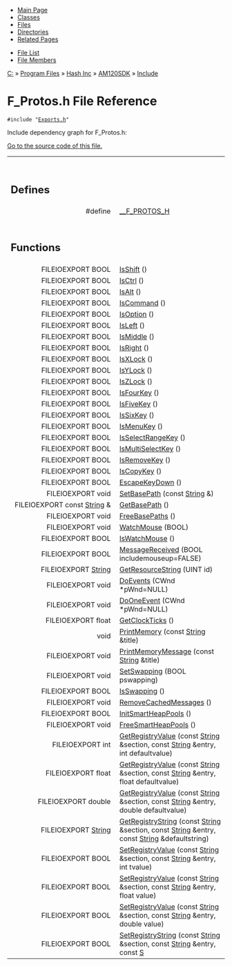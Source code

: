 <div class="tabs">

- [Main Page](index.md)
- [Classes](annotated.md)
- <span id="current">[Files](files.md)</span>
- [Directories](dirs.md)
- [Related Pages](pages.md)

</div>

<div class="tabs">

- [File List](files.md)
- [File Members](globals.md)

</div>

<div class="nav">

<a href="dir_C_3A_2F.md" class="el">C:</a> » <a href="dir_C_3A_2FProgram_20Files_2F.md" class="el">Program Files</a> » <a href="dir_C_3A_2FProgram_20Files_2FHash_20Inc_2F.md" class="el">Hash Inc</a> » <a href="dir_C_3A_2FProgram_20Files_2FHash_20Inc_2FAM120SDK_2F.md" class="el">AM120SDK</a> » <a href="dir_C_3A_2FProgram_20Files_2FHash_20Inc_2FAM120SDK_2FInclude_2F.md" class="el">Include</a>

</div>

# F_Protos.h File Reference

`#include "`<a href="Exports_8h-source.md" class="el"><code>Exports.h</code></a>`"`  

Include dependency graph for F_Protos.h:

<span class="image placeholder" original-image-src="F__Protos_8h__incl.gif" original-image-title="" border="0" usemap="#C:/Program Files/Hash Inc/AM120SDK/Include/F_Protos.h_map"></span>

[Go to the source code of this file.](F__Protos_8h-source.md)

<table data-border="0" data-cellpadding="0" data-cellspacing="0">
<colgroup>
<col style="width: 50%" />
<col style="width: 50%" />
</colgroup>
<tbody>
<tr>
<td></td>
<td></td>
</tr>
<tr>
<td colspan="2"><br />
&#10;<h2 id="defines">Defines</h2></td>
</tr>
<tr>
<td class="memItemLeft" style="text-align: right;" data-nowrap="" data-valign="top">#define </td>
<td class="memItemRight" data-valign="bottom"><a href="F__Protos_8h.md#f34e99315c65f79e715718f0ffa4c2d1" class="el">__F_PROTOS_H</a></td>
</tr>
<tr>
<td colspan="2"><br />
&#10;<h2 id="functions">Functions</h2></td>
</tr>
<tr>
<td class="memItemLeft" style="text-align: right;" data-nowrap="" data-valign="top">FILEIOEXPORT BOOL </td>
<td class="memItemRight" data-valign="bottom"><a href="F__Protos_8h.md#e49d6fb9263227684812c2837d9374a0" class="el">IsShift</a> ()</td>
</tr>
<tr>
<td class="memItemLeft" style="text-align: right;" data-nowrap="" data-valign="top">FILEIOEXPORT BOOL </td>
<td class="memItemRight" data-valign="bottom"><a href="F__Protos_8h.md#9a8e35629fefca160dcdb4cd3952f11b" class="el">IsCtrl</a> ()</td>
</tr>
<tr>
<td class="memItemLeft" style="text-align: right;" data-nowrap="" data-valign="top">FILEIOEXPORT BOOL </td>
<td class="memItemRight" data-valign="bottom"><a href="F__Protos_8h.md#80f5541402b58e5948fd54d186ff9a57" class="el">IsAlt</a> ()</td>
</tr>
<tr>
<td class="memItemLeft" style="text-align: right;" data-nowrap="" data-valign="top">FILEIOEXPORT BOOL </td>
<td class="memItemRight" data-valign="bottom"><a href="F__Protos_8h.md#1e5aed4bcb25d80b41a567e463342969" class="el">IsCommand</a> ()</td>
</tr>
<tr>
<td class="memItemLeft" style="text-align: right;" data-nowrap="" data-valign="top">FILEIOEXPORT BOOL </td>
<td class="memItemRight" data-valign="bottom"><a href="F__Protos_8h.md#135ca974df34685cb8ab6d6d395c8368" class="el">IsOption</a> ()</td>
</tr>
<tr>
<td class="memItemLeft" style="text-align: right;" data-nowrap="" data-valign="top">FILEIOEXPORT BOOL </td>
<td class="memItemRight" data-valign="bottom"><a href="F__Protos_8h.md#8cfdafc193ebe01fae837984969bcbf1" class="el">IsLeft</a> ()</td>
</tr>
<tr>
<td class="memItemLeft" style="text-align: right;" data-nowrap="" data-valign="top">FILEIOEXPORT BOOL </td>
<td class="memItemRight" data-valign="bottom"><a href="F__Protos_8h.md#e8a3497f22de6bffdae90b8a49935539" class="el">IsMiddle</a> ()</td>
</tr>
<tr>
<td class="memItemLeft" style="text-align: right;" data-nowrap="" data-valign="top">FILEIOEXPORT BOOL </td>
<td class="memItemRight" data-valign="bottom"><a href="F__Protos_8h.md#e3667a7438718964eb0fdea75d2882b0" class="el">IsRight</a> ()</td>
</tr>
<tr>
<td class="memItemLeft" style="text-align: right;" data-nowrap="" data-valign="top">FILEIOEXPORT BOOL </td>
<td class="memItemRight" data-valign="bottom"><a href="F__Protos_8h.md#91d39606baa1c9e72d8e5b425299c0ea" class="el">IsXLock</a> ()</td>
</tr>
<tr>
<td class="memItemLeft" style="text-align: right;" data-nowrap="" data-valign="top">FILEIOEXPORT BOOL </td>
<td class="memItemRight" data-valign="bottom"><a href="F__Protos_8h.md#f0c427c6a3ab2913ce209032429f1ed8" class="el">IsYLock</a> ()</td>
</tr>
<tr>
<td class="memItemLeft" style="text-align: right;" data-nowrap="" data-valign="top">FILEIOEXPORT BOOL </td>
<td class="memItemRight" data-valign="bottom"><a href="F__Protos_8h.md#22a712c06422e8b3fc1c6efddf0cf148" class="el">IsZLock</a> ()</td>
</tr>
<tr>
<td class="memItemLeft" style="text-align: right;" data-nowrap="" data-valign="top">FILEIOEXPORT BOOL </td>
<td class="memItemRight" data-valign="bottom"><a href="F__Protos_8h.md#e70e228a71a6a41fd80eb1377724532c" class="el">IsFourKey</a> ()</td>
</tr>
<tr>
<td class="memItemLeft" style="text-align: right;" data-nowrap="" data-valign="top">FILEIOEXPORT BOOL </td>
<td class="memItemRight" data-valign="bottom"><a href="F__Protos_8h.md#83fb27fd5d59433821c6ff6ffe844dfa" class="el">IsFiveKey</a> ()</td>
</tr>
<tr>
<td class="memItemLeft" style="text-align: right;" data-nowrap="" data-valign="top">FILEIOEXPORT BOOL </td>
<td class="memItemRight" data-valign="bottom"><a href="F__Protos_8h.md#e633a2846cf0ff4b6e8b04f976e429b2" class="el">IsSixKey</a> ()</td>
</tr>
<tr>
<td class="memItemLeft" style="text-align: right;" data-nowrap="" data-valign="top">FILEIOEXPORT BOOL </td>
<td class="memItemRight" data-valign="bottom"><a href="F__Protos_8h.md#25c19ebb3197a8ed443c0b27ee1a6f22" class="el">IsMenuKey</a> ()</td>
</tr>
<tr>
<td class="memItemLeft" style="text-align: right;" data-nowrap="" data-valign="top">FILEIOEXPORT BOOL </td>
<td class="memItemRight" data-valign="bottom"><a href="F__Protos_8h.md#ed94fa67ffeae0c2edd098135de6943f" class="el">IsSelectRangeKey</a> ()</td>
</tr>
<tr>
<td class="memItemLeft" style="text-align: right;" data-nowrap="" data-valign="top">FILEIOEXPORT BOOL </td>
<td class="memItemRight" data-valign="bottom"><a href="F__Protos_8h.md#f4657f6259ce830d02eb7aa300e731ce" class="el">IsMultiSelectKey</a> ()</td>
</tr>
<tr>
<td class="memItemLeft" style="text-align: right;" data-nowrap="" data-valign="top">FILEIOEXPORT BOOL </td>
<td class="memItemRight" data-valign="bottom"><a href="F__Protos_8h.md#0d202ed4b9d9fcfe6f50ec7ad4c98514" class="el">IsRemoveKey</a> ()</td>
</tr>
<tr>
<td class="memItemLeft" style="text-align: right;" data-nowrap="" data-valign="top">FILEIOEXPORT BOOL </td>
<td class="memItemRight" data-valign="bottom"><a href="F__Protos_8h.md#fc6ed8f6ea2d032507f82e4214d948d3" class="el">IsCopyKey</a> ()</td>
</tr>
<tr>
<td class="memItemLeft" style="text-align: right;" data-nowrap="" data-valign="top">FILEIOEXPORT BOOL </td>
<td class="memItemRight" data-valign="bottom"><a href="F__Protos_8h.md#7c937e8de6cd6b41e35091652fa2e293" class="el">EscapeKeyDown</a> ()</td>
</tr>
<tr>
<td class="memItemLeft" style="text-align: right;" data-nowrap="" data-valign="top">FILEIOEXPORT void </td>
<td class="memItemRight" data-valign="bottom"><a href="F__Protos_8h.md#92c78982fbef5082ec66d3fea3b92c08" class="el">SetBasePath</a> (const <a href="classString.md" class="el">String</a> &amp;)</td>
</tr>
<tr>
<td class="memItemLeft" style="text-align: right;" data-nowrap="" data-valign="top">FILEIOEXPORT const <a href="classString.md" class="el">String</a> &amp; </td>
<td class="memItemRight" data-valign="bottom"><a href="F__Protos_8h.md#16fea539a3b2c4bd941d6507a7f7efd8" class="el">GetBasePath</a> ()</td>
</tr>
<tr>
<td class="memItemLeft" style="text-align: right;" data-nowrap="" data-valign="top">FILEIOEXPORT void </td>
<td class="memItemRight" data-valign="bottom"><a href="F__Protos_8h.md#3a601ea2289dcb81b9b18fd495dab516" class="el">FreeBasePaths</a> ()</td>
</tr>
<tr>
<td class="memItemLeft" style="text-align: right;" data-nowrap="" data-valign="top">FILEIOEXPORT void </td>
<td class="memItemRight" data-valign="bottom"><a href="F__Protos_8h.md#8ce9e904dc4d2617fc796dc91dedf192" class="el">WatchMouse</a> (BOOL)</td>
</tr>
<tr>
<td class="memItemLeft" style="text-align: right;" data-nowrap="" data-valign="top">FILEIOEXPORT BOOL </td>
<td class="memItemRight" data-valign="bottom"><a href="F__Protos_8h.md#d4c0f462fbf879b99fb9f24bcdeb1c33" class="el">IsWatchMouse</a> ()</td>
</tr>
<tr>
<td class="memItemLeft" style="text-align: right;" data-nowrap="" data-valign="top">FILEIOEXPORT BOOL </td>
<td class="memItemRight" data-valign="bottom"><a href="F__Protos_8h.md#e5d14ee3efdfa20b70f0818aa3f615af" class="el">MessageReceived</a> (BOOL includemouseup=FALSE)</td>
</tr>
<tr>
<td class="memItemLeft" style="text-align: right;" data-nowrap="" data-valign="top">FILEIOEXPORT <a href="classString.md" class="el">String</a> </td>
<td class="memItemRight" data-valign="bottom"><a href="F__Protos_8h.md#07b73f44d149b0c1b8af716410ca7439" class="el">GetResourceString</a> (UINT id)</td>
</tr>
<tr>
<td class="memItemLeft" style="text-align: right;" data-nowrap="" data-valign="top">FILEIOEXPORT void </td>
<td class="memItemRight" data-valign="bottom"><a href="F__Protos_8h.md#2f195513fabb9448692d566a0ad562d6" class="el">DoEvents</a> (CWnd *pWnd=NULL)</td>
</tr>
<tr>
<td class="memItemLeft" style="text-align: right;" data-nowrap="" data-valign="top">FILEIOEXPORT void </td>
<td class="memItemRight" data-valign="bottom"><a href="F__Protos_8h.md#178a3ff4b5fd65483142308acc9b9915" class="el">DoOneEvent</a> (CWnd *pWnd=NULL)</td>
</tr>
<tr>
<td class="memItemLeft" style="text-align: right;" data-nowrap="" data-valign="top">FILEIOEXPORT float </td>
<td class="memItemRight" data-valign="bottom"><a href="F__Protos_8h.md#d0ca648211f94e9c2235890540e02dd9" class="el">GetClockTicks</a> ()</td>
</tr>
<tr>
<td class="memItemLeft" style="text-align: right;" data-nowrap="" data-valign="top">void </td>
<td class="memItemRight" data-valign="bottom"><a href="F__Protos_8h.md#cfc15a0035a67a6f9e19954b15f47bfb" class="el">PrintMemory</a> (const <a href="classString.md" class="el">String</a> &amp;title)</td>
</tr>
<tr>
<td class="memItemLeft" style="text-align: right;" data-nowrap="" data-valign="top">FILEIOEXPORT void </td>
<td class="memItemRight" data-valign="bottom"><a href="F__Protos_8h.md#964d3846b3bf726a18636a61f795f8c4" class="el">PrintMemoryMessage</a> (const <a href="classString.md" class="el">String</a> &amp;title)</td>
</tr>
<tr>
<td class="memItemLeft" style="text-align: right;" data-nowrap="" data-valign="top">FILEIOEXPORT void </td>
<td class="memItemRight" data-valign="bottom"><a href="F__Protos_8h.md#e869d7b8c7834941518bb5c7fb339051" class="el">SetSwapping</a> (BOOL pswapping)</td>
</tr>
<tr>
<td class="memItemLeft" style="text-align: right;" data-nowrap="" data-valign="top">FILEIOEXPORT BOOL </td>
<td class="memItemRight" data-valign="bottom"><a href="F__Protos_8h.md#f1a06b9f9f91a8dd3f6a7f52b199b8e2" class="el">IsSwapping</a> ()</td>
</tr>
<tr>
<td class="memItemLeft" style="text-align: right;" data-nowrap="" data-valign="top">FILEIOEXPORT void </td>
<td class="memItemRight" data-valign="bottom"><a href="F__Protos_8h.md#7e63507516d9c13e11f532e6fa1a23d7" class="el">RemoveCachedMessages</a> ()</td>
</tr>
<tr>
<td class="memItemLeft" style="text-align: right;" data-nowrap="" data-valign="top">FILEIOEXPORT BOOL </td>
<td class="memItemRight" data-valign="bottom"><a href="F__Protos_8h.md#e46165f218b2716cb9926f4631b0e802" class="el">InitSmartHeapPools</a> ()</td>
</tr>
<tr>
<td class="memItemLeft" style="text-align: right;" data-nowrap="" data-valign="top">FILEIOEXPORT void </td>
<td class="memItemRight" data-valign="bottom"><a href="F__Protos_8h.md#c7f2d6f6d9a0916ce8c6436807f4a6d8" class="el">FreeSmartHeapPools</a> ()</td>
</tr>
<tr>
<td class="memItemLeft" style="text-align: right;" data-nowrap="" data-valign="top">FILEIOEXPORT int </td>
<td class="memItemRight" data-valign="bottom"><a href="F__Protos_8h.md#1793b64e770a6420c8e942d03c034129" class="el">GetRegistryValue</a> (const <a href="classString.md" class="el">String</a> &amp;section, const <a href="classString.md" class="el">String</a> &amp;entry, int defaultvalue)</td>
</tr>
<tr>
<td class="memItemLeft" style="text-align: right;" data-nowrap="" data-valign="top">FILEIOEXPORT float </td>
<td class="memItemRight" data-valign="bottom"><a href="F__Protos_8h.md#b141d65f3b706d3eecf0ffce510c06d1" class="el">GetRegistryValue</a> (const <a href="classString.md" class="el">String</a> &amp;section, const <a href="classString.md" class="el">String</a> &amp;entry, float defaultvalue)</td>
</tr>
<tr>
<td class="memItemLeft" style="text-align: right;" data-nowrap="" data-valign="top">FILEIOEXPORT double </td>
<td class="memItemRight" data-valign="bottom"><a href="F__Protos_8h.md#679e04564f98104fa9268b59179bbf5e" class="el">GetRegistryValue</a> (const <a href="classString.md" class="el">String</a> &amp;section, const <a href="classString.md" class="el">String</a> &amp;entry, double defaultvalue)</td>
</tr>
<tr>
<td class="memItemLeft" style="text-align: right;" data-nowrap="" data-valign="top">FILEIOEXPORT <a href="classString.md" class="el">String</a> </td>
<td class="memItemRight" data-valign="bottom"><a href="F__Protos_8h.md#b22e775cf66d2b9dc9d643f47c290a40" class="el">GetRegistryString</a> (const <a href="classString.md" class="el">String</a> &amp;section, const <a href="classString.md" class="el">String</a> &amp;entry, const <a href="classString.md" class="el">String</a> &amp;defaultstring)</td>
</tr>
<tr>
<td class="memItemLeft" style="text-align: right;" data-nowrap="" data-valign="top">FILEIOEXPORT BOOL </td>
<td class="memItemRight" data-valign="bottom"><a href="F__Protos_8h.md#e4ae2b3a6c175b4a14e317cb23b4a5df" class="el">SetRegistryValue</a> (const <a href="classString.md" class="el">String</a> &amp;section, const <a href="classString.md" class="el">String</a> &amp;entry, int tvalue)</td>
</tr>
<tr>
<td class="memItemLeft" style="text-align: right;" data-nowrap="" data-valign="top">FILEIOEXPORT BOOL </td>
<td class="memItemRight" data-valign="bottom"><a href="F__Protos_8h.md#a8d7b8b51a38341af63f84da6f8ab737" class="el">SetRegistryValue</a> (const <a href="classString.md" class="el">String</a> &amp;section, const <a href="classString.md" class="el">String</a> &amp;entry, float value)</td>
</tr>
<tr>
<td class="memItemLeft" style="text-align: right;" data-nowrap="" data-valign="top">FILEIOEXPORT BOOL </td>
<td class="memItemRight" data-valign="bottom"><a href="F__Protos_8h.md#86a00aa326120f13b79eb94be0d11035" class="el">SetRegistryValue</a> (const <a href="classString.md" class="el">String</a> &amp;section, const <a href="classString.md" class="el">String</a> &amp;entry, double value)</td>
</tr>
<tr>
<td class="memItemLeft" style="text-align: right;" data-nowrap="" data-valign="top">FILEIOEXPORT BOOL </td>
<td class="memItemRight" data-valign="bottom"><a href="F__Protos_8h.md#6ae194fa5a59359f0b90decc23ec9f3d" class="el">SetRegistryString</a> (const <a href="classString.md" class="el">String</a> &amp;section, const <a href="classString.md" class="el">String</a> &amp;entry, const <a href="classString.md" class="el">S